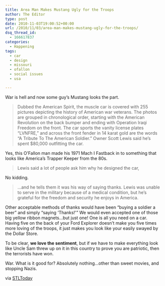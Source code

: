 ```yaml
---
title: Area Man Makes Mustang Ugly for the Troops
author: The Editor
type: post
date: 2010-11-03T19:00:52+00:00
url: /2010/11/03/area-man-makes-mustang-ugly-for-the-troops/
dsq_thread_id:
  - 166617837
categories:
  - Happening
tags:
  - car
  - design
  - missouri
  - ofallon
  - social issues
  - usa

---
```

[<img class="alignright size-full wp-image-7711" title="war_mustang" src="http://media.punchingkitty.com/wordpress/2010/11/war_mustang.jpeg?filter=polaroid&w=250" alt="" />][1]War is hell and now some guy&#8217;s Mustang looks the part.

> Dubbed the American Spirit, the muscle car is covered with 255 pictures depicting the history of American war veterans. The photos are grouped in chronological order, starting with the American Revolution on the back bumper and ending with Operation Iraqi Freedom on the front. The car sports the vanity license plates &#8220;LVNFRE,&#8221; and across the front fender in 14 karat gold are the words &#8220;A Tribute To The American Soldier.&#8221; Owner Scott Lewis said he&#8217;s spent $80,000 outfitting the car.

Yes, this O&#8217;Fallon man made his 1971 Mach I Fastback in to something that looks like America&#8217;s Trapper Keeper from the 80s.

> Lewis said a lot of people ask him why he designed the car,

No kidding.

> &#8230;and he tells them it was his way of saying thanks. Lewis was unable to serve in the military because of a medical condition, but he&#8217;s grateful for the freedom and security he enjoys in America.

Other acceptable methods of thanks would have been &#8220;buying a soldier a beer&#8221; and simply &#8220;saying &#8216;Thanks!'&#8221; We would even accepted one of those big yellow ribbon magnets&#8230;but just one! One is all you need on a car. Having five on the back of your Ford Explorer doesn&#8217;t make you five times more loving of the troops, it just makes you look like your easily swayed by the Dollar Store.

To be clear, **we love the sentiment**, but if we have to make everything look like Uncle Sam threw up on it in this country to prove you are patriotic, then the terrorists have won.

War. What is it good for? Absolutely nothing&#8230;other than sweet movies, and stopping Nazis.

via <a href="http://www.stltoday.com/news/local/columns/susan-weich/article_3f11769f-cde4-5b91-896b-e3e0fb22716d.html?mode=story" target="_blank">STLToday</a>

 [1]: http://media.punchingkitty.com/wordpress/2010/11/war_mustang.jpeg